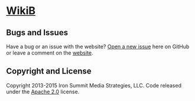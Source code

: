 # [WikiB](http://wikib.github.io/)

## Bugs and Issues

Have a bug or an issue with the website? [Open a new issue](https://github.com/WikiB/wikib.github.io/issues) here on GitHub or leave a comment on the [website](http://wikib.github.io/feedback).

## Copyright and License

Copyright 2013-2015 Iron Summit Media Strategies, LLC. Code released under the [Apache 2.0](https://github.com/WikiB/wikib.github.io/blob/master/LICENSE) license.
